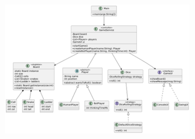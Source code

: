 ![alt text](uml_diagram/RLNBRjim4BppAtYhtDP1puPgn4cCHe2T197RY-43BJ4o4OeqIBf6clJVkto8echb496ZvUxipb2-reOeSsevqgzC78aYBQuuqNfXZ6Bxaw559KN9_b3y3Q5F-7lym-l7k-MgJ13a3k8RILIDyrmpqN1gf9ZFyJl2U8gXbc5L2602jgAYxWqJ1cieuZQtbFFjRhl35IoqWrPCcxmKv9NEiRQF15wHkgPgZhbxsXTVXfKQQefG.png)
